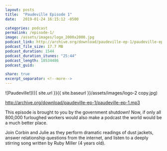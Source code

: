 ```yaml
---
layout: posts
title:  "Paudeville Episode 1"
date:   2019-01-24 16:15:12 -0500

categories: podcast
permalink: /episode-1/
image: /assets/images/logo_2000x2000.jpg
podcast_link: http://archive.org/download/paudeville-ep-1/paudeville-ep-1.mp3
podcast_file_size: 17.7 MB
podcast_duration: 1544
podcast_duration_itunes: "25:44"
podcast_length: 18534486
podcast_guid: 

share: true
excerpt_separator: <!--more-->
---
```


![Paudeville!]({{ site.url }}{{ site.baseurl }}/assets/images/logo-2 copy.jpg)

http://archive.org/download/paudeville-ep-1/paudeville-ep-1.mp3

This episode is brought to you by the government shutdown! Now, if only all 800,000 furloughed workers would also make a podcast the world would be a much better place.

Join Corbin and Julie as they perform dramatic readings of dust jackets, answer relationship questions from the internet, and listen to a deeply stirring song written by Ruby Miller (4 years old).
